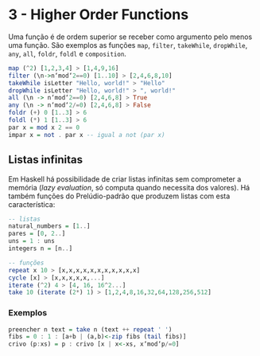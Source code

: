 # 3 - Higher Order Functions

Uma função é de ordem superior se receber como argumento pelo menos uma função. São exemplos as funções `map`, `filter`, `takeWhile`, `dropWhile`, `any`, `all`, `foldr`, `foldl` e `composition`.

```Haskell
map (^2) [1,2,3,4] > [1,4,9,16]
filter (\n->n‘mod‘2==0) [1..10] > [2,4,6,8,10]
takeWhile isLetter "Hello, world!" > "Hello"
dropWhile isLetter "Hello, world!" > ", world!"
all (\n -> n‘mod‘2==0) [2,4,6,8] > True
any (\n -> n‘mod‘2/=0) [2,4,6,8] > False
foldr (+) 0 [1..3] > 6  
foldl (*) 1 [1..3] > 6  
par x = mod x 2 == 0
impar x = not . par x -- igual a not (par x)
```

## Listas infinitas

Em Haskell há possibilidade de criar listas infinitas sem comprometer a memória (*lazy evaluation*, só computa quando necessita dos valores). Há também funções do Prelúdio-padrão que produzem listas com esta característica:

```haskell
-- listas
natural_numbers = [1..]
pares = [0, 2..]
uns = 1 : uns
integers n = [n..]

-- funções
repeat x 10 > [x,x,x,x,x,x,x,x,x,x,x]
cycle [x] > [x,x,x,x,x,...]
iterate (^2) 4 > [4, 16, 16^2...]
take 10 (iterate (2*) 1) > [1,2,4,8,16,32,64,128,256,512]
```

### Exemplos

```haskell
preencher n text = take n (text ++ repeat ' ')
fibs = 0 : 1 : [a+b | (a,b)<-zip fibs (tail fibs)]
crivo (p:xs) = p : crivo [x | x<-xs, x‘mod‘p/=0]
```